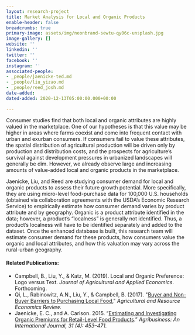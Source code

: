 ```yaml
---
layout: research-project
title: Market Analysis for Local and Organic Products
enable-header: false
breadcrumbs: true
primary-image: assets/img/neonbrand-sewtu-qy06c-unsplash.jpg
image-gallery: []
website: ''
linkedin: ''
twitter: ''
facebook: ''
instagram: ''
associated-people:
- _people/jaenicke-ted.md
- _people/liu_yizao.md
- _people/reed_josh.md
date-added: 
dated-added: 2020-12-13T05:00:00.000+00:00

---
```

<!-- Global site tag (gtag.js) - Google Analytics -->
<script async src="https://www.googletagmanager.com/gtag/js?id=G-RFJEY5FM58"></script>
<script>
  window.dataLayer = window.dataLayer || [];
  function gtag(){dataLayer.push(arguments);}
  gtag('js', new Date());

  gtag('config', 'G-RFJEY5FM58');
</script>



Consumer studies find that both local and organic attributes are highly valued in the marketplace. One of our hypotheses is that this value may be higher in areas where farms coexist and come into frequent contact with urban and exurban consumers. If consumers fail to value these attributes, the spatial distribution of agricultural production will be driven only by production and distribution costs, and the prospects for agriculture’s survival against development pressures in urbanized landscapes will generally be dim. However, we already observe large and increasing amounts of value-added local and organic products in the marketplace.

Jaenicke, Liu, and Reed are studying consumer demand for local and organic products to assess their future growth potential. More specifically, they are using micro-level food-purchase data for 100,000 U.S. households (obtained via collaboration agreements with the USDA’s Economic Research Service) to empirically estimate how consumer demand varies by product attribute and by geography. Organic is a product attribute identified in the data; however, a product’s “localness” is generally not identified. Thus, a product’s localness will have to be identified separately and added to the dataset. Once the enhanced database is built, this research team will estimate consumer demand for these products, how consumers value the organic and local attributes, and how this valuation may vary across the rural-urban geography.

#### Related Publications:

* Campbell, B., Liu, Y., & Katz, M. (2019). Local and Organic Preference: Logo versus Text. _Journal of Agricultural and Applied Economics_. Forthcoming.
* Qi, L., Rabinowitz, A.N., Liu, Y., & Campbell, B. (2017). "[Buyer and Non-Buyer Barriers to Purchasing Local Food](https://www.google.com/url?q=https%3A%2F%2Fwww.cambridge.org%2Fcore%2Fjournals%2Fagricultural-and-resource-economics-review%2Farticle%2Fbuyer-and-nonbuyer-barriers-to-purchasing-local-food%2FA67CD1E24F9226F118A164BEEE1D8E54&sa=D&sntz=1&usg=AFQjCNEsFZIT32UKqiNOt2bU8lof5-LWGQ)," _Agricultural and Resource Economics Review._
* Jaenicke, E. C., and A. Carlson. 2015. “[Estimating and Investigating Organic Premiums for Retail-Level Food Products](https://onlinelibrary.wiley.com/doi/full/10.1002/agr.21413?casa_token=rqwJygopNv4AAAAA%3AmwROrCk8Tqz31TPOkgijp3a12HEhv1O1QrHKyofiVVwFb4k7l5RNeFz8PFj2oxT1qKXixU-5PQGzZg).” _Agribusiness: An International Journal, 31 (4): 453–471._